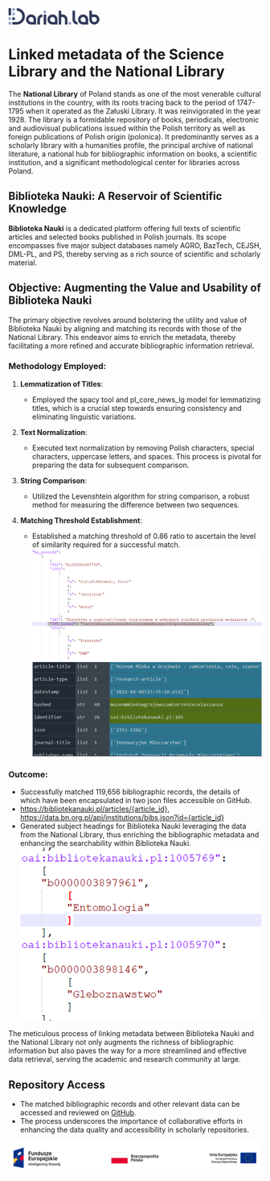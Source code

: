 ![alt text](https://github.com/CHC-Computations/Harmonize/blob/main/logo-1.png?raw=true)
# Linked metadata of the Science Library and the National Library


The **National Library** of Poland stands as one of the most venerable cultural institutions in the country, with its roots tracing back to the period of 1747-1795 when it operated as the Załuski Library. It was reinvigorated in the year 1928. The library is a formidable repository of books, periodicals, electronic and audiovisual publications issued within the Polish territory as well as foreign publications of Polish origin (polonica). It predominantly serves as a scholarly library with a humanities profile, the principal archive of national literature, a national hub for bibliographic information on books, a scientific institution, and a significant methodological center for libraries across Poland.

## Biblioteka Nauki: A Reservoir of Scientific Knowledge

**Biblioteka Nauki** is a dedicated platform offering full texts of scientific articles and selected books published in Polish journals. Its scope encompasses five major subject databases namely AGRO, BazTech, CEJSH, DML-PL, and PS, thereby serving as a rich source of scientific and scholarly material.

## Objective: Augmenting the Value and Usability of Biblioteka Nauki

The primary objective revolves around bolstering the utility and value of Biblioteka Nauki by aligning and matching its records with those of the National Library. This endeavor aims to enrich the metadata, thereby facilitating a more refined and accurate bibliographic information retrieval.

### Methodology Employed:

1. **Lemmatization of Titles**:
    - Employed the spacy tool and pl_core_news_lg model for lemmatizing titles, which is a crucial step towards ensuring consistency and eliminating linguistic variations.

2. **Text Normalization**:
    - Executed text normalization by removing Polish characters, special characters, uppercase letters, and spaces. This process is pivotal for preparing the data for subsequent comparison.

3. **String Comparison**:
    - Utilized the Levenshtein algorithm for string comparison, a robust method for measuring the difference between two sequences.

4. **Matching Threshold Establishment**:
    - Established a matching threshold of 0.86 ratio to ascertain the level of similarity required for a successful match.
![obrazek](https://github.com/CHC-Computations/Powiazane-metadane-Biblioteki-Nauki-i-Biblioteki-Narodowej/blob/main/lemma1.png)
![obrazek](https://github.com/CHC-Computations/Powiazane-metadane-Biblioteki-Nauki-i-Biblioteki-Narodowej/blob/main/lemma2.png)


### Outcome:

- Successfully matched 119,656 bibliographic records, the details of which have been encapsulated in two json files accessible on GitHub.
- https://bibliotekanauki.pl/articles/{article_id}, https://data.bn.org.pl/api/institutions/bibs.json?id={article_id}
- Generated subject headings for Biblioteka Nauki leveraging the data from the National Library, thus enriching the bibliographic metadata and enhancing the searchability within Biblioteka Nauki.
![obrazek](https://github.com/CHC-Computations/Powiazane-metadane-Biblioteki-Nauki-i-Biblioteki-Narodowej/blob/main/resultsBNBN.png)

The meticulous process of linking metadata between Biblioteka Nauki and the National Library not only augments the richness of bibliographic information but also paves the way for a more streamlined and effective data retrieval, serving the academic and research community at large.

## Repository Access

- The matched bibliographic records and other relevant data can be accessed and reviewed on [GitHub](https://github.com/CHC-Computations/Powiazane-metadane-Biblioteki-Nauki-i-Biblioteki-Narodowej/tree/main).
- The process underscores the importance of collaborative efforts in enhancing the data quality and accessibility in scholarly repositories.


![alt_text](https://github.com/CHC-Computations/Harmonize/blob/main/Zrzut%20ekranu%202022-12-19%20o%2017.48.49.png?raw=true)





